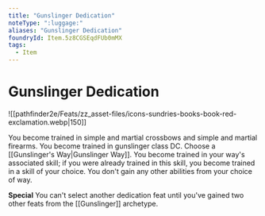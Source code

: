 ```yaml
---
title: "Gunslinger Dedication"
noteType: ":luggage:"
aliases: "Gunslinger Dedication"
foundryId: Item.5z8CGSEqdFUb0mMX
tags:
  - Item
---
```


# Gunslinger Dedication
![[pathfinder2e/Feats/zz_asset-files/icons-sundries-books-book-red-exclamation.webp|150]]

You become trained in simple and martial crossbows and simple and martial firearms. You become trained in gunslinger class DC. Choose a [[Gunslinger's Way|Gunslinger Way]]. You become trained in your way's associated skill; if you were already trained in this skill, you become trained in a skill of your choice. You don't gain any other abilities from your choice of way.

**Special** You can't select another dedication feat until you've gained two other feats from the [[Gunslinger]] archetype.
